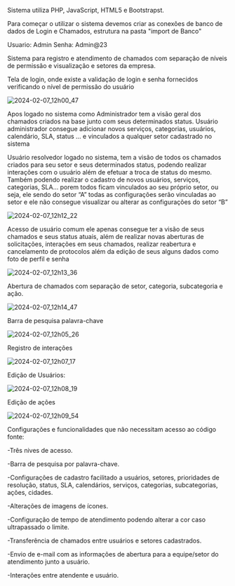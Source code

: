 Sistema utiliza PHP, JavaScript, HTML5 e Bootstrapst.

Para começar o utilizar o sistema devemos criar as conexões de banco de dados de Login e Chamados, estrutura na pasta "import de Banco"

Usuario: Admin
Senha: Admin@23


Sistema para registro e atendimento de chamados com separação de níveis de permissão e visualização e setores da empresa. 

Tela de login, onde existe a validação de login e senha fornecidos verificando o nível de permissão do usuário 

![2024-02-07_12h00_47](https://github.com/Gabriel-Santos-cwb/PHP_Sistema_chamados_V1/assets/97534186/0641369a-c938-41ed-be75-394ee5f8a65a)



Apos logado no sistema como Administrador tem a visão geral dos chamados criados na base junto com seus determinados status. Usuário administrador consegue adicionar novos serviços, categorias, usuários, calendário, SLA, status … e vinculados a qualquer setor cadastrado no sistema 

Usuário resolvedor logado no sistema, tem a visão de todos os chamados criados para seu setor e seus determinados status, podendo realizar interações com o usuário além de efetuar a troca de status do mesmo. Também podendo realizar o cadastro de novos usuários, serviços, categorias, SLA… porem todos ficam vinculados ao seu próprio setor, ou seja, ele sendo do setor “A” todas as configurações serão vinculadas ao setor e ele não consegue visualizar ou alterar as configurações do setor “B” 

![2024-02-07_12h12_22](https://github.com/Gabriel-Santos-cwb/PHP_Sistema_chamados_V1/assets/97534186/5c7e1798-fca2-4361-a129-0de7d1da03ac)



Acesso de usuário comum ele apenas consegue ter a visão de seus chamados e seus status atuais, além de realizar novas aberturas de solicitações, interações em seus chamados, realizar reabertura e cancelamento de protocolos além da edição de seus alguns dados como foto de perfil e senha

![2024-02-07_12h13_36](https://github.com/Gabriel-Santos-cwb/PHP_Sistema_chamados_V1/assets/97534186/fa81d203-d5bc-42a3-9ca9-4920ce3812f6)


Abertura de chamados com separação de setor, categoria, subcategoria e ação. 

![2024-02-07_12h14_47](https://github.com/Gabriel-Santos-cwb/PHP_Sistema_chamados_V1/assets/97534186/b3a3b3ea-79e3-439b-a0f4-a6fb96a5e7a9)



Barra de pesquisa palavra-chave 

![2024-02-07_12h05_26](https://github.com/Gabriel-Santos-cwb/PHP_Sistema_chamados_V1/assets/97534186/6cf3978c-3a5f-464a-9ea5-a931a0636e77)


Registro de interações 

![2024-02-07_12h07_17](https://github.com/Gabriel-Santos-cwb/PHP_Sistema_chamados_V1/assets/97534186/ef244c1a-c9d1-46ef-9f0c-263e7609598a)


Edição de Usuários:

![2024-02-07_12h08_19](https://github.com/Gabriel-Santos-cwb/PHP_Sistema_chamados_V1/assets/97534186/34f84ec9-76a1-49a3-9e56-5f2aa064a4c9)


Edição de ações 

![2024-02-07_12h09_54](https://github.com/Gabriel-Santos-cwb/PHP_Sistema_chamados_V1/assets/97534186/01e95a82-c867-45bb-ab73-4ac1485d1993)


Configurações e funcionalidades que não necessitam acesso ao código fonte: 

-Três nives de acesso.

-Barra de pesquisa por palavra-chave.

-Configurações de cadastro facilitado a usuários, setores, prioridades de resolução, status, SLA, calendários, serviços, categorias, subcategorias, ações, cidades.

-Alterações de imagens de ícones. 

-Configuração de tempo de atendimento podendo alterar a cor caso ultrapassado o limite.

-Transferência de chamados entre usuários e setores cadastrados.

-Envio de e-mail com as informações de abertura para a equipe/setor do atendimento junto a usuário. 

-Interações entre atendente e usuário.  


